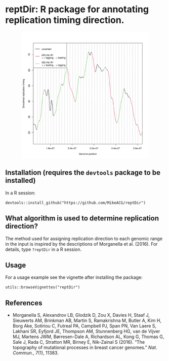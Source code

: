 # reptDir: R package for annotating replication timing direction.
<p align="center">
<img src="example.png" alt="drawing" width="400" height="400"/>
</p>

## Installation (requires the `devtools` package to be installed)
In a R session:
```
devtools::install_github("https://github.com/MikeACG/reptDir")
```

## What algorithm is used to determine replication direction?
The method used for assigning replication direction to each genomic range in the input is inspired by the descriptions of Morganella et al. (2016). For details, type `?reptDir` in a R session.

## Usage
For a usage example see the vignette after installing the package:
```
utils::browseVignettes("reptDir")
```
## References
- Morganella S, Alexandrov LB, Glodzik D, Zou X, Davies H, Staaf J, Sieuwerts AM, Brinkman AB, Martin S, Ramakrishna M, Butler A, Kim H, Borg Ake, Sotiriou C, Futreal PA, Campbell PJ, Span PN, Van Laere S, Lakhani SR, Eyfjord JE, Thompson AM, Stunnenberg HG, van de Vijver MJ, Martens JWM, Børresen-Dale A, Richardson AL, Kong G, Thomas G, Sale J, Rada C, Stratton MR, Birney E, Nik-Zainal S (2016). “The topography of mutational processes in breast cancer genomes.” _Nat. Commun._, *7*(1), 11383.

